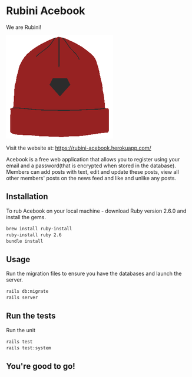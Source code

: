 # Rubini Acebook

We are Rubini!

![rubini](app/assets/images/blah.png)

Visit the website at:
https://rubini-acebook.herokuapp.com/

Acebook is a free web application that  allows you to register using your email and a password(that is encrypted when stored in the database). Members can add posts with text, edit and update these posts, view all other members' posts on the news feed and like and unlike any posts.


## Installation

To rub Acebook on your local machine - download Ruby version 2.6.0 and install the gems.

```bash
brew install ruby-install
ruby-install ruby 2.6
bundle install
```

## Usage
Run the migration files to ensure you have the databases and launch the server.
```bash
rails db:migrate
rails server
```

## Run the tests
Run the unit
```bash
rails test
rails test:system
```

## You're good to go!

